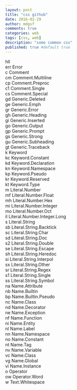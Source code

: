 ```yaml
---
layout: post
title: "css github"
date: 2016-02-29
author: mdgsf
comments: true
categories: web
tags: [css, web]
description: "some common css"
published: true #default true
---
```



<div class="hll">hll</div>

<div class="err">err Error</div>

<div class="c">c Comment</div>
<div class="cm">cm Comment.Multiline</div>
<div class="cp">cp Comment.Preproc</div>
<div class="c1">c1 Comment.Single</div>
<div class="cs">cs Comment.Special</div>

<div class="gd">gd Generic.Deleted</div>
<div class="ge">ge Generic.Emph</div>
<div class="gr">gr Generic.Error</div>
<div class="gh">gh Generic.Heading</div>
<div class="gi">gi Generic.Inserted</div>
<div class="go">go Generic.Output</div>
<div class="gp">gp Generic.Prompt</div>
<div class="gs">gs Generic.Strong</div>
<div class="gu">gu Generic.Subheading</div>
<div class="gt">gt Generic.Traceback</div>

<div class="k">k Keyword</div>
<div class="kc">kc Keyword.Constant</div>
<div class="kd">kd Keyword.Declaration</div>
<div class="kn">kn Keyword.Namespace</div>
<div class="kp">kp Keyword.Pseudo</div>
<div class="kr">kr Keyword.Reserved</div>
<div class="kt">kt Keyword.Type</div>

<div class="m">m Literal.Number</div>
<div class="mf">mf Literal.Number.Float</div>
<div class="mh">mh Literal.Number.Hex</div>
<div class="mi">mi Literal.Number.Integer</div>
<div class="mo">mo Literal.Number.Oct</div>
<div class="il">il Literal.Number.Integer.Long</div>

<div class="s">s Literal.String</div>
<div class="sb">sb Literal.String.Backtick</div>
<div class="sc">sc Literal.String.Char</div>
<div class="sd">sd Literal.String.Doc</div>
<div class="s2">s2 Literal.String.Double</div>
<div class="se">se Literal.String.Escape</div>
<div class="sh">sh Literal.String.Heredoc</div>
<div class="si">si Literal.String.Interpol</div>
<div class="sx">sx Literal.String.Other</div>
<div class="sr">sr Literal.String.Regex</div>
<div class="s1">s1 Literal.String.Single</div>
<div class="ss">ss Literal.String.Symbol</div>

<div class="na">na Name.Attribute</div>
<div class="nb">nb Name.Builtin</div>
<div class="bp">bp Name.Builtin.Pseudo</div>
<div class="nc">nc Name.Class</div>
<div class="nd">nd Name.Decorator</div>
<div class="ne">ne Name.Exception</div>
<div class="nf">nf Name.Function</div>
<div class="ni">ni Name.Entity</div>
<div class="nl">nl Name.Label</div>
<div class="nn">nn Name.Namespace</div>
<div class="no">no Name.Constant</div>
<div class="nt">nt Name.Tag</div>
<div class="nv">nv Name.Variable</div>
<div class="vc">vc Name.Class</div>
<div class="vg">vg Name.Global</div>
<div class="vi">vi Name.Instance</div>

<div class="o">o Operator</div>
<div class="ow">ow Operator.Word</div>

<div class="w">w Text.Whitespace</div>
